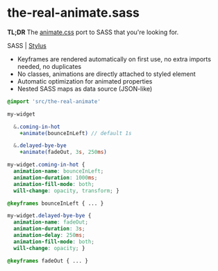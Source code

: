 # the-real-animate.sass
**TL;DR** The [animate.css](https://github.com/daneden/animate.css) port to SASS that you're looking for.

SASS | [Stylus](https://github.com/mystrdat/the-real-animate.styl)  

- Keyframes are rendered automatically on first use, no extra imports needed, no duplicates
- No classes, animations are directly attached to styled element
- Automatic optimization for animated properties
- Nested SASS maps as data source (JSON-like)

```Sass
@import 'src/the-real-animate'

my-widget

  &.coming-in-hot
    +animate(bounceInLeft) // default 1s

  &.delayed-bye-bye
    +animate(fadeOut, 3s, 250ms)
```

```Css
my-widget.coming-in-hot {
  animation-name: bounceInLeft;
  animation-duration: 1000ms;
  animation-fill-mode: both;
  will-change: opacity, transform; }

@keyframes bounceInLeft { ... }

my-widget.delayed-bye-bye {
  animation-name: fadeOut;
  animation-duration: 3s;
  animation-delay: 250ms;
  animation-fill-mode: both;
  will-change: opacity; }

@keyframes fadeOut { ... }

```
